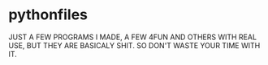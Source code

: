 # pythonfiles
JUST A FEW PROGRAMS I MADE, A FEW 4FUN AND OTHERS WITH REAL USE, BUT THEY ARE BASICALY SHIT. SO DON'T WASTE YOUR TIME WITH IT.
